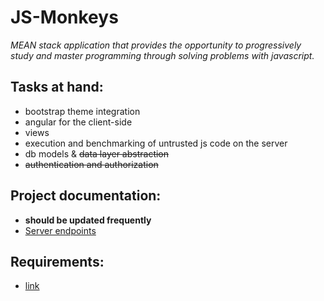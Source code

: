 # JS-Monkeys
*MEAN stack application that provides the opportunity to progressively study and master programming through solving problems with javascript.*

## Tasks at hand:
 - bootstrap theme integration
 - angular for the client-side
 - views
 - execution and benchmarking of untrusted js code on the server
 - db models & ~~data layer abstraction~~
 - ~~authentication and authorization~~

## Project documentation:

+ **should be updated frequently**
+ [Server endpoints](https://github.com/JS-Monkeys/JS-Monkeys/tree/master/docs/SERVER-ENDPOINTS.md)


## Requirements:
 - [link](https://github.com/TelerikAcademy/Node.js-Course/tree/master/Teamwork)
